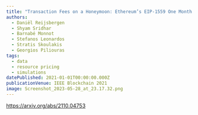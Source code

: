 ```yaml
---
title: "Transaction Fees on a Honeymoon: Ethereum’s EIP-1559 One Month Later"
authors:
  - Daniël Reijsbergen
  - Shyam Sridhar
  - Barnabé Monnot
  - Stefanos Leonardos
  - Stratis Skoulakis
  - Georgios Piliouras
tags:
  - data
  - resource pricing
  - simulations
datePublished: 2021-01-01T00:00:00.000Z
publicationVenue: IEEE Blockchain 2021
image: Screenshot_2023-05-28_at_23.17.32.png
---
```


<https://arxiv.org/abs/2110.04753>
